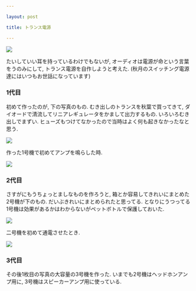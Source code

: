 ```yaml
---

layout: post

title: トランス電源

---
```


<img src="https://gakuseishitsu.github.io/images/power_supply/ps1.jpg">

たいしていい耳を持っているわけでもないが, オーディオは電源が命という言葉をうのみにして, トランス電源を自作しようと考えた. 
(秋月のスイッチング電源達にはいつもお世話になっています)  

### 1代目

初めて作ったのが, 下の写真のもの. むき出しのトランスを秋葉で買ってきて, ダイオードで清流してリニアレギュレータをかまして出力するもの. いろいろむき出しでまずい. ヒューズもつけてなかったので当時はよく何も起きなかったなと思う.  

<img src="https://gakuseishitsu.github.io/images/power_supply/ps2.jpg">

作った1号機で初めてアンプを鳴らした時.  

<img src="https://gakuseishitsu.github.io/images/power_supply/ps3.jpg">

### 2代目

さすがにもうちょっとましなものを作ろうと, 箱とか容易してきれいにまとめた2号機が下のもの. だいぶきれいにまとめられたと思ってる. となりにうつってる1号機は効果があるかはわからないがペットボトルで保護しておいた.  

<img src="https://gakuseishitsu.github.io/images/power_supply/ps4.jpg">

二号機を初めて通電させたとき.

<img src="https://gakuseishitsu.github.io/images/power_supply/ps5.jpg">

### 3代目

その後1枚目の写真の大容量の3号機を作った. いまでも2号機はヘッドホンアンプ用に, 3号機はスピーカーアンプ用に使っている.  